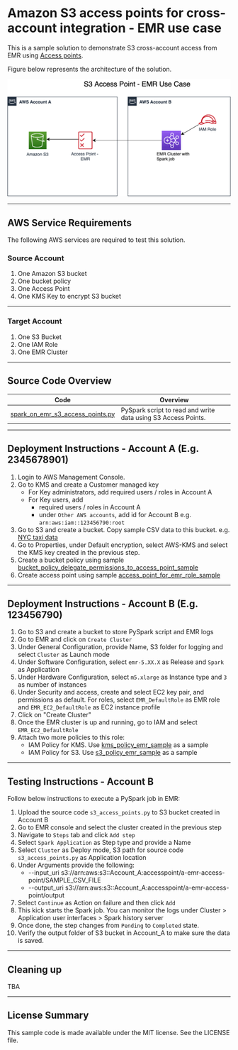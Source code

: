 # Amazon S3 access points for cross-account integration - EMR use case

This is a sample solution to demonstrate S3 cross-account access from EMR using [Access points](https://docs.aws.amazon.com/AmazonS3/latest/dev/access-points.html). 

Figure below represents the architecture of the solution.

![Alt](./resources/EMR_S3_Cross-account_Access_using_AccessPoints.png)

---

## AWS Service Requirements

The following AWS services are required to test this solution.

### Source Account

1. One Amazon S3 bucket
1. One bucket policy
1. One Access Point
1. One KMS Key to encrypt S3 bucket

---

### Target Account

1. One S3 Bucket
1. One IAM Role
1. One EMR Cluster

---

## Source Code Overview

| Code | Overview|
|-------------------------------------------------------------- | -------------- |
| [spark_on_emr_s3_access_points.py](./src/spark_on_emr_s3_access_points.py) | PySpark script to read and write data using S3 Access Points.|

---

## Deployment Instructions - Account A (E.g. 2345678901)

1. Login to AWS Management Console.
1. Go to KMS and create a Customer managed key
   - For Key administrators, add required users / roles in Account A
   - For Key users, add
      - required users / roles in Account A
      - under ```Other AWS accounts```, add id for Account B e.g. ```arn:aws:iam::123456790:root```
1. Go to S3 and create a bucket. Copy sample CSV data to this bucket. e.g. [NYC taxi data](https://registry.opendata.aws/nyc-tlc-trip-records-pds/)
1. Go to Properties, under Default encryption, select AWS-KMS and select the KMS key created in the previous step.
1. Create a bucket policy using sample [bucket_policy_delegate_permissions_to_access_point_sample](./resources/bucket_policy_delegate_permissions_to_access_point_sample.json)
1. Create access point using sample   [access_point_for_emr_role_sample](./resources/access_point_policy_for_emr_role_sample.json)


---

## Deployment Instructions - Account B (E.g. 123456790)

1. Go to S3 and create a bucket to store PySpark script and EMR logs
1. Go to EMR and click on `Create Cluster`
1. Under General Configuration, provide Name, S3 folder for logging and select `Cluster` as Launch mode
1. Under Software Configuration, select `emr-5.XX.X` as Release and `Spark` as Application
1. Under Hardware Configuration, select `m5.xlarge` as Instance type and `3` as number of instances
1. Under Security and access, create and select EC2 key pair, and permissions as default. For roles, select `EMR_DefaultRole` as EMR role and `EMR_EC2_DefaultRole` as EC2 instance profile
1. Click on "Create Cluster"
1. Once the EMR cluster is up and running, go to IAM and select `EMR_EC2_DefaultRole`
1. Attach two more policies to this role:
   - IAM Policy for KMS. Use [kms_policy_emr_sample](./resources/kms_policy_emr_sample.json) as a sample
   - IAM Policy for S3. Use [s3_policy_emr_sample](./resources/s3_policy_emr_sample.json) as a sample

---

## Testing Instructions - Account B

Follow below instructions to execute a PySpark job in EMR:

1. Upload the source code `s3_access_points.py` to S3 bucket created in Account B
1. Go to EMR console and select the cluster created in the previous step
1. Navigate to `Steps` tab and click `Add step`
1. Select `Spark Application` as Step type and provide a Name
1. Select `Cluster` as Deploy mode, S3 path for source code `s3_access_points.py` as Application location
1. Under Arguments provide the following:
   - --input_uri s3://arn:aws:s3::Account_A:accesspoint/a-emr-access-point/SAMPLE_CSV_FILE
   - --output_uri s3://arn:aws:s3::Account_A:accesspoint/a-emr-access-point/output
1. Select `Continue` as Action on failure and then click `Add`
1. This kick starts the Spark job. You can monitor the logs under Cluster > Application user interfaces > Spark history server
1. Once done, the step changes from `Pending` to `Completed` state.
1. Verify the output folder of S3 bucket in Account_A to make sure the data is saved.

---

## Cleaning up

TBA

---

## License Summary

This sample code is made available under the MIT license. See the LICENSE file.